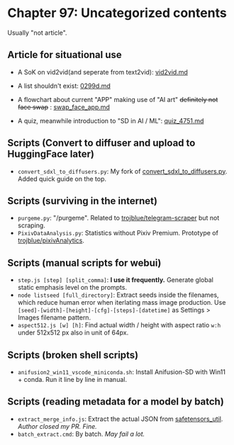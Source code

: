 # Chapter 97: Uncategorized contents #

Usually "not article".

## Article for situational use ##

- A SoK on vid2vid(and seperate from text2vid): [vid2vid.md](vid2vid.md)

- A list shouldn't exist: [0299d.md](0299d.md)

- A flowchart about current "APP" making use of "AI art" ~~definitely not face swap~~ : [swap_face_app.md](swap_face_app.md)

- A quiz, meanwhile introduction to "SD in AI / ML": [quiz_4751.md](./quiz_4751.md)

## Scripts (Convert to diffuser and upload to HuggingFace later) ##

- `convert_sdxl_to_diffusers.py`: My fork of [convert_sdxl_to_diffusers.py](https://github.com/Linaqruf/sdxl-model-converter/blob/main/convert_sdxl_to_diffusers.py). Added quick guide on the top.

## Scripts (surviving in the internet) ##

- `purgeme.py`: "/purgeme". Related to [trojblue/telegram-scraper](https://github.com/trojblue/telegram-scraper) but not scraping.
- `PixivDataAnalysis.py`: Statistics without Pixiv Premium. Prototype of [trojblue/pixivAnalytics](https://github.com/trojblue/pixivAnalytics).

## Scripts (manual scripts for webui) ##

- `step.js [step] [split_comma]`: **I use it frequently.** Generate global static emphasis level on the prompts.
- `node listseed [full_directory]`: Extract seeds inside the filenames, which reduce human error when iterlating mass image production. Use `[seed]-[width]-[height]-[cfg]-[steps]-[datetime]` as Settings > Images filename pattern.
- `aspect512.js [w] [h]`: Find actual width / height with aspect ratio `w:h` under 512x512 px also in unit of 64px.

## Scripts (broken shell scripts) ##

- `anifusion2_win11_vscode_miniconda.sh`: Install Anifusion-SD with Win11 + conda. Run it line by line in manual.

## Scripts (reading metadata for a model by batch) ##

- `extract_merge_info.js`: Extract the actual JSON from [safetensors_util](https://github.com/by321/safetensors_util). *Author closed my PR. Fine.*
- `batch_extract.cmd`: By batch. *May fail a lot.*